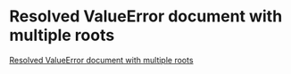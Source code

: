 # Resolved ValueError document with multiple roots
[Resolved ValueError document with multiple roots](https://aiwithcloud.com/2022/09/16/resolved_valueerror_document_with_multiple_roots/)